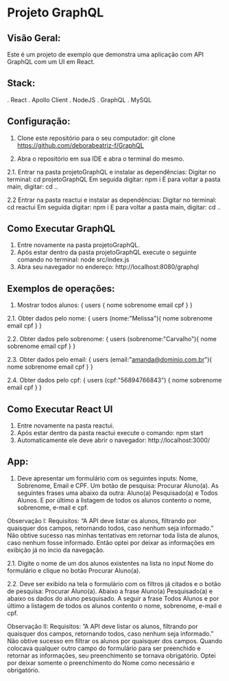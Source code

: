 # Projeto GraphQL

## Visão Geral:

Este é um projeto de exemplo que demonstra uma aplicação com API GraphQL com um UI em React.

## Stack:

. React
. Apollo Client
. NodeJS
. GraphQL
. MySQL

## Configuração:

1. Clone este repositório para o seu computador:
	git clone https://github.com/deborabeatriz-f/GraphQL

2. Abra o repositório em sua IDE e abra o terminal do mesmo.

2.1. Entrar na pasta projetoGraphQL e instalar as dependências:
	Digitar no terminal: cd projetoGraphQL
	Em seguida digitar: npm i 
	E para voltar a pasta main, digitar: cd ..

2.2 Entrar na pasta reactui e instalar as dependências:
	Digitar no terminal: cd reactui
	Em seguida digitar: npm i
	E para voltar a pasta main, digitar: cd ..

## Como Executar GraphQL

1. Entre novamente na pasta projetoGraphQL.
2. Após estar dentro da pasta projetoGraphQL execute o seguinte comando no terminal:
	node src/index.js
3. Abra seu navegador no endereço:
	http://localhost:8080/graphql

## Exemplos de operações:

1. Mostrar todos alunos:
{
  users {
  	nome
   	sobrenome
   	email
   	cpf
 	 }
}

2.1. Obter dados pelo nome:
{
  users (nome:"Melissa"){
  	nome
   	sobrenome
   	email
   	cpf
  	}
}

2.2. Obter dados pelo sobrenome:
{
  users (sobrenome:"Carvalho"){
  	nome
   	sobrenome
   	email
   	cpf
  	}
}

2.3. Obter dados pelo email:
{
  users (email:"amanda@dominio.com.br"){
  	nome
   	sobrenome
   	email
   	cpf
  	}
}

2.4. Obter dados pelo cpf:
{
  users (cpf:"56894766843") {
  	nome
   	sobrenome
   	email
   	cpf
  	}
}


## Como Executar React UI

1. Entre novamente na pasta reactui.
2. Após estar dentro da pasta reactui execute o comando:
	npm start
3. Automaticamente ele deve abrir o navegador:
	http://localhost:3000/

## App:

1. Deve apresentar um formulário com os seguintes inputs: Nome, Sobrenome, Email e CPF.
Um botão de pesquisa: Procurar Aluno(a). 
As seguintes frases uma abaixo da outra: Aluno(a) Pesquisado(a) e Todos Alunos.
E por último a listagem de todos os alunos contento o nome, sobrenome, e-mail e cpf.

Observação I: 
Requisitos:  “A API deve listar os alunos, filtrando por quaisquer dos campos, retornando
todos, caso nenhum seja informado.” 
Não obtive sucesso nas minhas tentativas em retornar toda lista de alunos, caso nenhum fosse informado. Então optei por deixar as informações em exibição já no incio da navegação.

2.1. Digite o nome de um dos alunos existentes na lista no input Nome do formulário e clique no botão Procurar Aluno(a).

2.2. Deve ser exibido na tela o formulário com os filtros já citados e o botão de pesquisa: Procurar Aluno(a). 
Abaixo a frase Aluno(a) Pesquisado(a) e abaixo os dados do aluno pesquisado.
A seguir a frase Todos Alunos e por último a listagem de todos os alunos contento o nome, sobrenome, e-mail e cpf.

Observação II: 
Requisitos: ”A API deve listar os alunos, filtrando por quaisquer dos campos, retornando
todos, caso nenhum seja informado.”
Não obtive sucesso em filtrar os alunos por quaisquer dos campos. Quando colocava qualquer outro campo do formulário para ser preenchido e retornar as informações, seu preenchimento se tornava obrigatório. Optei por deixar somente o preenchimento do Nome como necessário e obrigatório.
